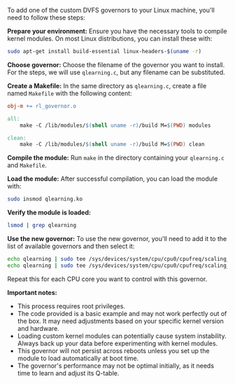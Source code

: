 To add one of the custom DVFS governors to your Linux machine, you'll need to follow these steps:

**Prepare your environment:**
Ensure you have the necessary tools to compile kernel modules. On most Linux distributions, you can install these with:
```bash
sudo apt-get install build-essential linux-headers-$(uname -r)
```

**Choose governor:**
Choose the filename of the governor you want to install.
For the steps, we will use `qlearning.c`, but any filename can be substituted.

**Create a Makefile:**
In the same directory as `qlearning.c`, create a file named `Makefile` with the following content:
```makefile
obj-m += rl_governor.o

all:
    make -C /lib/modules/$(shell uname -r)/build M=$(PWD) modules

clean:
    make -C /lib/modules/$(shell uname -r)/build M=$(PWD) clean
```

**Compile the module:**
Run `make` in the directory containing your `qlearning.c` and `Makefile`.

**Load the module:**
After successful compilation, you can load the module with:
```bash
sudo insmod qlearning.ko
```

**Verify the module is loaded:**
```bash
lsmod | grep qlearning
```

**Use the new governor:**
To use the new governor, you'll need to add it to the list of available governors and then select it:
```bash
echo qlearning | sudo tee /sys/devices/system/cpu/cpu0/cpufreq/scaling_available_governors
echo qlearning | sudo tee /sys/devices/system/cpu/cpu0/cpufreq/scaling_governor
```
Repeat this for each CPU core you want to control with this governor.

**Important notes:**

- This process requires root privileges.
- The code provided is a basic example and may not work perfectly out of the box. It may need adjustments based on your specific kernel version and hardware.
- Loading custom kernel modules can potentially cause system instability. Always back up your data before experimenting with kernel modules.
- This governor will not persist across reboots unless you set up the module to load automatically at boot time.
- The governor's performance may not be optimal initially, as it needs time to learn and adjust its Q-table.
